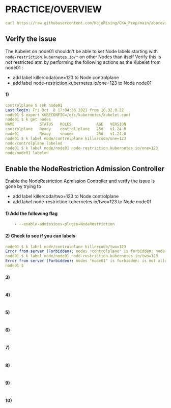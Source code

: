 # PRACTICE/OVERVIEW
```yaml
curl https://raw.githubusercontent.com/KojoRising/CKA_Prep/main/abbreviated_alias.sh > alias.sh && source alias.sh
```
## Verify the issue
The Kubelet on node01 shouldn't be able to set Node labels starting with `node-restriction.kubernetes.io/*` on other Nodes than itself
Verify this is not restricted atm by performing the following actions as the Kubelet from node01 :
- add label killercoda/one=123 to Node controlplane
- add label node-restriction.kubernetes.io/one=123 to Node node01

#### 1) 
```yaml
controlplane $ ssh node01
Last login: Fri Oct  8 17:04:36 2021 from 10.32.0.22
node01 $ export KUBECONFIG=/etc/kubernetes/kubelet.conf 
node01 $ k get nodes
NAME           STATUS   ROLES           AGE   VERSION
controlplane   Ready    control-plane   25d   v1.24.0
node01         Ready    <none>          25d   v1.24.0
node01 $ k label node/controlplane killercoda/one=123
node/controlplane labeled
node01 $ k label node/node01 node-restriction.kubernetes.io/one=123 
node/node01 labeled
```

## Enable the NodeRestriction Admission Controller
Enable the NodeRestriction Admission Controller and verify the issue is gone by trying to
- add label killercoda/two=123 to Node controlplane
- add label node-restriction.kubernetes.io/two=123 to Node node01

#### 1) Add the following flag
```yaml
    - --enable-admissions-plugin=NodeRestriction
```

#### 2) Check to see if you can labels
```yaml
node01 $ k label node/controlplane killercoda/two=123
Error from server (Forbidden): nodes "controlplane" is forbidden: node "node01" is not allowed to modify node "controlplane"
node01 $ k label node/node01 node-restriction.kubernetes.io/two=123
Error from server (Forbidden): nodes "node01" is forbidden: is not allowed to modify labels: node-restriction.kubernetes.io/two
node01 $ 
```

#### 3)
```yaml

```

#### 4)
```yaml

```

#### 5)
```yaml

```

#### 6)
```yaml

```

#### 7)
```yaml

```

#### 8)
```yaml

```

#### 9)
```yaml

```

#### 10)
```yaml

```

